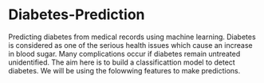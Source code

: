 # Diabetes-Prediction
Predicting diabetes from medical records using machine learning.
Diabetes is considered as one of the serious health issues which cause an increase in blood sugar. Many complications occur if diabetes remain untreated unidentified. The aim here is to build a classificattion model to detect diabetes. We will be using the folowwing features to make predictions.
